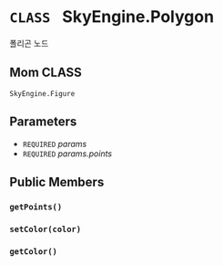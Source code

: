 # `CLASS ` SkyEngine.Polygon
폴리곤 노드

## Mom CLASS
`SkyEngine.Figure`

## Parameters
* `REQUIRED` *params*
* `REQUIRED` *params.points*

## Public Members

### `getPoints()`

### `setColor(color)`

### `getColor()`
